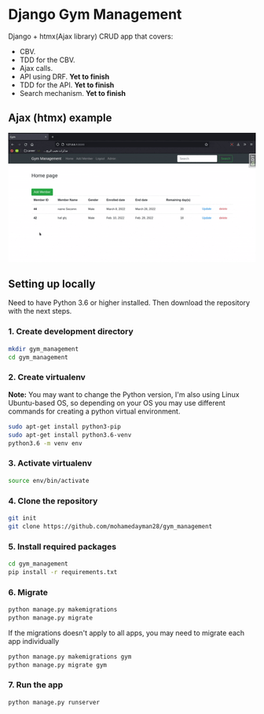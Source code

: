 # Django Gym Management

Django + htmx(Ajax library) CRUD app that covers:

* CBV.
* TDD for the CBV.
* Ajax calls.
* API using DRF. **Yet to finish**
* TDD for the API. **Yet to finish**
* Search mechanism. **Yet to finish**

## Ajax (htmx) example

![htmx example](https://github.com/mohamedayman28/gym_management/blob/main/gif_htmx.gif)

## Setting up locally

Need to have Python 3.6 or higher installed. Then download the repository with the next steps.

### 1. Create development directory

```bash
mkdir gym_management
cd gym_management
```

### 2. Create virtualenv

**Note:** You may want to change the Python version, I'm also using Linux Ubuntu-based OS, so depending on your OS you may use different commands for creating a python virtual environment.

```bash
sudo apt-get install python3-pip
sudo apt-get install python3.6-venv
python3.6 -m venv env
```

### 3. Activate virtualenv

```bash
source env/bin/activate
```

### 4. Clone the repository

```bash
git init
git clone https://github.com/mohamedayman28/gym_management
```

### 5. Install required packages

```bash
cd gym_management
pip install -r requirements.txt
```

### 6. Migrate

```bash
python manage.py makemigrations
python manage.py migrate
```

If the migrations doesn't apply to all apps, you may need to migrate each app individually

```bash
python manage.py makemigrations gym
python manage.py migrate gym
```

### 7. Run the app

```bash
python manage.py runserver
```
